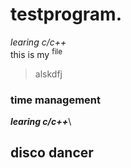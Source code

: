 # testprogram.
*learing c/c++*\
this is my <sup>file</sup>
> alskdfj
### time management
***learing c/c++***\
## disco dancer
